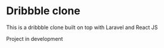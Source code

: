 # Dribbble clone
This is a dribbble clone built on top with Laravel and React JS



Project in development
